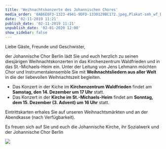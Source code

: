 ```yaml
---
title: 'Weihnachtskonzerte des Johannischen Chores'
media_order: '0AB6E0F3-1323-4941-9DFD-1330129BC172.jpeg,Plakat-smh_wf_DIN-A4.jpg'
date: '02-11-2019 11:21'
publish_date: '02-11-2019 11:21'
unpublish_date: '02-01-2020 12:00'
show_sidebar: false
---
```


Liebe Gäste, Freunde und Geschwister,

der Johannische Chor Berlin lädt Sie und euch herzlich zu seinen diesjärigen Weihnachtskonzerten in das Kirchenzentrum Waldfrieden und in das St.-Michaels-Heim ein. Unter der Leitung von Jens Lehmann möchten Chor und Instrumentalensemble Sie mit **Weihnachtsliedern aus aller Welt** in die der liebevollen Weihnachtszeit begleiten.

* Das Konzert in der Kiche im **Kirchenzentrum Waldfrieden** findet am **Samstag, den 14. Dezember um 17 Uhr** statt.
* Das Konzert in der **Kirche im St.-Michaels-Heim** findet am **Sonntag, dem 15. Dezember (3. Advent) um 16 Uhr** statt.

Eintrittskarten erhales Sie auf unseren Weihnachtsmärkten und  an der Abendkasse (nach Verfügbarkeit).

Es freuen sich auf Sie und euch die Johannische Kirche, ihr Sozialwerk und der Johannische Chor Berlin

![](https://smh-gemeinden.de/user/pages/02.news/05.weihnachtskonzerte-des-johannischen-chores/Plakat-smh_wf_DIN-A4.jpg)